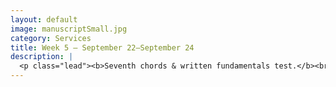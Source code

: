 ```yaml
---
layout: default
image: manuscriptSmall.jpg
category: Services
title: Week 5 – September 22–September 24
description: |
  <p class="lead"><b>Seventh chords & written fundamentals test.</b><br/><br/><a href="/week5/">Read more...</a></p>
---
```


